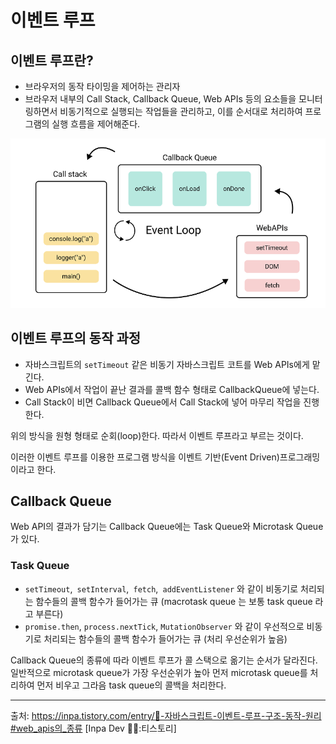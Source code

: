 # 이벤트 루프

## 이벤트 루프란?

- 브라우저의 동작 타이밍을 제어하는 관리자
- 브라우저 내부의 Call Stack, Callback Queue, Web APIs 등의 요소들을 모니터링하면서 비동기적으로 실행되는 작업들을 관리하고,
  이를 순서대로 처리하여 프로그램의 실행 흐름을 제어해준다.

![이벤트 루프 이미지](./images/eventLoop.png)

## 이벤트 루프의 동작 과정

- 자바스크립트의 `setTimeout` 같은 비동기 자바스크립트 코트를 Web APIs에게 맡긴다.
- Web APIs에서 작업이 끝난 결과를 콜백 함수 형태로 CallbackQueue에 넣는다.
- Call Stack이 비면 Callback Queue에서 Call Stack에 넣어 마무리 작업을 진행한다.

위의 방식을 원형 형태로 순회(loop)한다. 따라서 이벤트 루프라고 부르는 것이다.

이러한 이벤트 루프를 이용한 프로그램 방식을 이벤트 기반(Event Driven)프로그래밍이라고 한다.

## Callback Queue

Web API의 결과가 담기는 Callback Queue에는 Task Queue와 Microtask Queue가 있다.

### Task Queue

- `setTimeout`,` setInterval`,` fetch`,` addEventListener` 와 같이 비동기로 처리되는 함수들의 콜백 함수가 들어가는 큐 (macrotask queue 는 보통 task queue 라고 부른다)
- `promise.then`, `process.nextTick`, `MutationObserver` 와 같이 우선적으로 비동기로 처리되는 함수들의 콜백 함수가 들어가는 큐 (처리 우선순위가 높음)

Callback Queue의 종류에 따라 이벤트 루프가 콜 스택으로 옮기는 순서가 달라진다. 일반적으로 microtask queue가 가장 우선순위가 높아 먼저 microtask queue를 처리하여 먼저 비우고 그라음 task queue의 콜백을 처리한다.

---

출처: https://inpa.tistory.com/entry/🔄-자바스크립트-이벤트-루프-구조-동작-원리#web_apis의_종류 [Inpa Dev 👨‍💻:티스토리]
